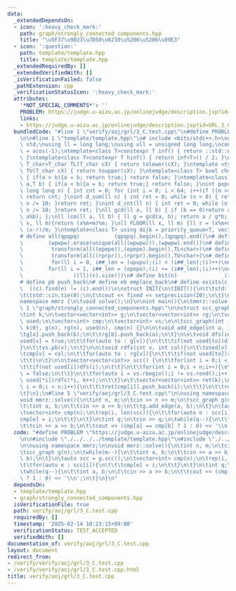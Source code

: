 ```yaml
---
data:
  _extendedDependsOn:
  - icon: ':heavy_check_mark:'
    path: graph/strongly_connected_components.hpp
    title: "\u5F37\u9023\u7D50\u6210\u5206\u5206\u89E3"
  - icon: ':question:'
    path: template/template.hpp
    title: template/template.hpp
  _extendedRequiredBy: []
  _extendedVerifiedWith: []
  _isVerificationFailed: false
  _pathExtension: cpp
  _verificationStatusIcon: ':heavy_check_mark:'
  attributes:
    '*NOT_SPECIAL_COMMENTS*': ''
    PROBLEM: https://judge.u-aizu.ac.jp/onlinejudge/description.jsp?id=GRL_3_C
    links:
    - https://judge.u-aizu.ac.jp/onlinejudge/description.jsp?id=GRL_3_C
  bundledCode: "#line 1 \"verify/aoj/grl/3_C.test.cpp\"\n#define PROBLEM \"https://judge.u-aizu.ac.jp/onlinejudge/description.jsp?id=GRL_3_C\"\
    \n\n#line 1 \"template/template.hpp\"\n# include <bits/stdc++.h>\nusing namespace\
    \ std;\nusing ll = long long;\nusing ull = unsigned long long;\nconst double pi\
    \ = acos(-1);\ntemplate<class T>constexpr T inf() { return ::std::numeric_limits<T>::max();\
    \ }\ntemplate<class T>constexpr T hinf() { return inf<T>() / 2; }\ntemplate <typename\
    \ T_char>T_char TL(T_char cX) { return tolower(cX); }\ntemplate <typename T_char>T_char\
    \ TU(T_char cX) { return toupper(cX); }\ntemplate<class T> bool chmin(T& a,T b)\
    \ { if(a > b){a = b; return true;} return false; }\ntemplate<class T> bool chmax(T&\
    \ a,T b) { if(a < b){a = b; return true;} return false; }\nint popcnt(unsigned\
    \ long long n) { int cnt = 0; for (int i = 0; i < 64; i++)if ((n >> i) & 1)cnt++;\
    \ return cnt; }\nint d_sum(ll n) { int ret = 0; while (n > 0) { ret += n % 10;\
    \ n /= 10; }return ret; }\nint d_cnt(ll n) { int ret = 0; while (n > 0) { ret++;\
    \ n /= 10; }return ret; }\nll gcd(ll a, ll b) { if (b == 0)return a; return gcd(b,\
    \ a%b); };\nll lcm(ll a, ll b) { ll g = gcd(a, b); return a / g*b; };\nll MOD(ll\
    \ x, ll m){return (x%m+m)%m; }\nll FLOOR(ll x, ll m) {ll r = (x%m+m)%m; return\
    \ (x-r)/m; }\ntemplate<class T> using dijk = priority_queue<T, vector<T>, greater<T>>;\n\
    # define all(qpqpq)           (qpqpq).begin(),(qpqpq).end()\n# define UNIQUE(wpwpw)\
    \        (wpwpw).erase(unique(all((wpwpw))),(wpwpw).end())\n# define LOWER(epepe)\
    \         transform(all((epepe)),(epepe).begin(),TL<char>)\n# define UPPER(rprpr)\
    \         transform(all((rprpr)),(rprpr).begin(),TU<char>)\n# define rep(i,upupu)\
    \         for(ll i = 0, i##_len = (upupu);(i) < (i##_len);(i)++)\n# define reps(i,opopo)\
    \        for(ll i = 1, i##_len = (opopo);(i) <= (i##_len);(i)++)\n# define len(x)\
    \                ((ll)(x).size())\n# define bit(n)               (1LL << (n))\n\
    # define pb push_back\n# define eb emplace_back\n# define exists(c, e)       \
    \  ((c).find(e) != (c).end())\n\nstruct INIT{\n\tINIT(){\n\t\tstd::ios::sync_with_stdio(false);\n\
    \t\tstd::cin.tie(0);\n\t\tcout << fixed << setprecision(20);\n\t}\n}INIT;\n\n\
    namespace mmrz {\n\tvoid solve();\n}\n\nint main(){\n\tmmrz::solve();\n}\n#line\
    \ 1 \"graph/strongly_connected_components.hpp\"\n\nstruct scc_graph {\n\tint n;\n\
    \tint k;\n\tvector<vector<int>> g;\n\tvector<vector<int>> rg;\n\tvector<bool>\
    \ used;\n\tvector<int> cmp;\n\tvector<int> vs;\n\n\tscc_graph(int _n) : n(_n),\
    \ k(0), g(n), rg(n), used(n), cmp(n) {}\n\n\tvoid add_edge(int a, int b) {\n\t\
    \tg[a].push_back(b);\n\t\trg[b].push_back(a);\n\t}\n\n\tvoid dfs(int v){\n\t\t\
    used[v] = true;\n\t\tfor(auto to : g[v]){\n\t\t\tif(not used[to])dfs(to);\n\t\t\
    }\n\t\tvs.pb(v);\n\t}\n\n\tvoid rdfs(int v, int col){\n\t\tused[v] = true;\n\t\
    \tcmp[v] = col;\n\t\tfor(auto to : rg[v]){\n\t\t\tif(not used[to])rdfs(to, col);\n\
    \t\t}\n\t}\n\n\tvector<vector<int>> scc() {\n\t\tfor(int i = 0;i < n;i++){\n\t\
    \t\tif(not used[i])dfs(i);\n\t\t}\n\t\tfor(int i = 0;i < n;i++){\n\t\t\tused[i]\
    \ = false;\n\t\t}\n\t\tfor(auto i = vs.rbegin();i != vs.rend();i++){\n\t\t\tif(not\
    \ used[*i])rdfs(*i, k++);\n\t\t}\n\t\tvector<vector<int>> ret(k);\n\t\tfor(int\
    \ i = 0;i < n;i++){\n\t\t\tret[cmp[i]].push_back(i);\n\t\t}\n\t\treturn ret;\n\
    \t}\n};\n#line 5 \"verify/aoj/grl/3_C.test.cpp\"\n\nusing namespace mmrz;\n\n\
    void mmrz::solve(){\n\tint n, m;\n\tcin >> n >> m;\n\tscc_graph g(n);\n\twhile(m--){\n\
    \t\tint a, b;\n\t\tcin >> a >> b;\n\t\tg.add_edge(a, b);\n\t}\n\tauto scc = g.scc();\n\
    \tvector<int> cmp(n);\n\trep(i, len(scc)){\n\t\tfor(auto e : scc[i]){\n\t\t\t\
    cmp[e] = i;\n\t\t}\n\t}\n\tint q;\n\tcin >> q;\n\twhile(q--){\n\t\tint a, b;\n\
    \t\tcin >> a >> b;\n\t\tcout << (cmp[a] == cmp[b] ? 1 : 0) << '\\n';\n\t}\n}\n"
  code: "#define PROBLEM \"https://judge.u-aizu.ac.jp/onlinejudge/description.jsp?id=GRL_3_C\"\
    \n\n#include \"./../../../template/template.hpp\"\n#include \"./../../../graph/strongly_connected_components.hpp\"\
    \n\nusing namespace mmrz;\n\nvoid mmrz::solve(){\n\tint n, m;\n\tcin >> n >> m;\n\
    \tscc_graph g(n);\n\twhile(m--){\n\t\tint a, b;\n\t\tcin >> a >> b;\n\t\tg.add_edge(a,\
    \ b);\n\t}\n\tauto scc = g.scc();\n\tvector<int> cmp(n);\n\trep(i, len(scc)){\n\
    \t\tfor(auto e : scc[i]){\n\t\t\tcmp[e] = i;\n\t\t}\n\t}\n\tint q;\n\tcin >> q;\n\
    \twhile(q--){\n\t\tint a, b;\n\t\tcin >> a >> b;\n\t\tcout << (cmp[a] == cmp[b]\
    \ ? 1 : 0) << '\\n';\n\t}\n}\n"
  dependsOn:
  - template/template.hpp
  - graph/strongly_connected_components.hpp
  isVerificationFile: true
  path: verify/aoj/grl/3_C.test.cpp
  requiredBy: []
  timestamp: '2025-02-14 10:23:15+09:00'
  verificationStatus: TEST_ACCEPTED
  verifiedWith: []
documentation_of: verify/aoj/grl/3_C.test.cpp
layout: document
redirect_from:
- /verify/verify/aoj/grl/3_C.test.cpp
- /verify/verify/aoj/grl/3_C.test.cpp.html
title: verify/aoj/grl/3_C.test.cpp
---
```

